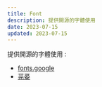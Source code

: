 ```yaml
---
title: Font
description: 提供開源的字體使用
date: 2023-07-15
updated: 2023-07-15
---
```


提供開源的字體使用 :

- [fonts.google](https://fonts.google.com/)
- [芫荽](https://github.com/ButTaiwan/iansui)